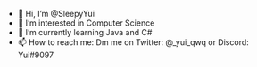 - 👋 Hi, I’m @SleepyYui
- 👀 I’m interested in Computer Science
- 🌱 I’m currently learning Java and C#
- 📫 How to reach me: Dm me on Twitter: @_yui_qwq  or Discord: Yui#9097

<!---
Yui-MHCP001/Yui-MHCP001 is a ✨ special ✨ repository because its `README.md` (this file) appears on your GitHub profile.
You can click the Preview link to take a look at your changes.
--->
